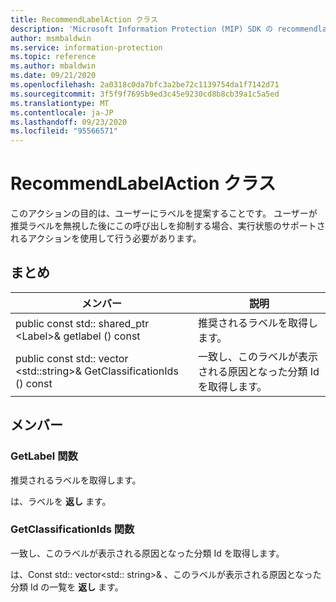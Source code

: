 ```yaml
---
title: RecommendLabelAction クラス
description: 'Microsoft Information Protection (MIP) SDK の recommendlabelaction:: undefined クラスを文書にします。'
author: msmbaldwin
ms.service: information-protection
ms.topic: reference
ms.author: mbaldwin
ms.date: 09/21/2020
ms.openlocfilehash: 2a0318c0da7bfc3a2be72c1139754da1f7142d71
ms.sourcegitcommit: 3f5f9f7695b9ed3c45e9230cd8b8cb39a1c5a5ed
ms.translationtype: MT
ms.contentlocale: ja-JP
ms.lasthandoff: 09/23/2020
ms.locfileid: "95566571"
---
```

# <a name="class-recommendlabelaction"></a>RecommendLabelAction クラス 
このアクションの目的は、ユーザーにラベルを提案することです。 ユーザーが推奨ラベルを無視した後にこの呼び出しを抑制する場合、実行状態のサポートされるアクションを使用して行う必要があります。
  
## <a name="summary"></a>まとめ
 メンバー                        | 説明                                
--------------------------------|---------------------------------------------
public const std:: shared_ptr \<Label\>& getlabel () const  |  推奨されるラベルを取得します。
public const std:: vector \<std::string\>& GetClassificationIds () const  |  一致し、このラベルが表示される原因となった分類 Id を取得します。
  
## <a name="members"></a>メンバー
  
### <a name="getlabel-function"></a>GetLabel 関数
推奨されるラベルを取得します。

  
は、ラベルを **返し** ます。
  
### <a name="getclassificationids-function"></a>GetClassificationIds 関数
一致し、このラベルが表示される原因となった分類 Id を取得します。

  
は、Const std:: vector<std:: string>& 、このラベルが表示される原因となった分類 Id の一覧を **返し** ます。